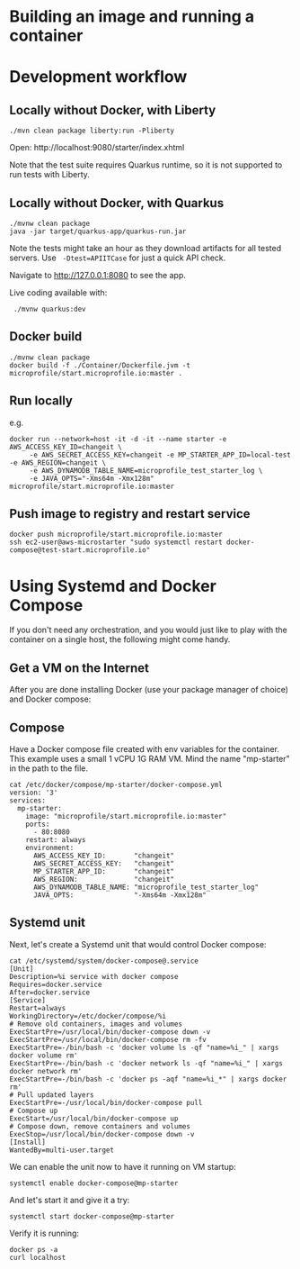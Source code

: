 Building an image and running a container
=========================================

Development workflow
====================

Locally without Docker, with Liberty
------------------------------------

```
./mvn clean package liberty:run -Pliberty
```

Open: http://localhost:9080/starter/index.xhtml

Note that the test suite requires Quarkus runtime, so it is
not supported to run tests with Liberty.

Locally without Docker, with Quarkus
------------------------------------

```
./mvnw clean package
java -jar target/quarkus-app/quarkus-run.jar
```
Note the tests might take an hour as they download artifacts for all tested servers.
Use ` -Dtest=APIITCase` for just a quick API check.

Navigate to http://127.0.0.1:8080 to see the app.

Live coding available with:
```
 ./mvnw quarkus:dev
```

Docker build
------------

```
./mvnw clean package
docker build -f ./Container/Dockerfile.jvm -t microprofile/start.microprofile.io:master .
```

Run locally
-----------
e.g.
```
docker run --network=host -it -d -it --name starter -e AWS_ACCESS_KEY_ID=changeit \
     -e AWS_SECRET_ACCESS_KEY=changeit -e MP_STARTER_APP_ID=local-test -e AWS_REGION=changeit \
     -e AWS_DYNAMODB_TABLE_NAME=microprofile_test_starter_log \
     -e JAVA_OPTS="-Xms64m -Xmx128m" microprofile/start.microprofile.io:master
```

Push image to registry and restart service
------------------------------------------

```
docker push microprofile/start.microprofile.io:master
ssh ec2-user@aws-microstarter "sudo systemctl restart docker-compose@test-start.microprofile.io"
```

Using Systemd and Docker Compose
================================

If you don't need any orchestration, and you would just like to play with the container on a single host,
the following might come handy.

Get a VM on the Internet
------------------------

After you are done installing Docker (use your package manager of choice) and Docker compose:

Compose
-------

Have a Docker compose file created with env variables for the container. This example uses a small 1 vCPU 1G RAM VM.
Mind the name "mp-starter" in the path to the file.

```
cat /etc/docker/compose/mp-starter/docker-compose.yml
version: '3'
services:
  mp-starter:
    image: "microprofile/start.microprofile.io:master"
    ports:
      - 80:8080
    restart: always
    environment:
      AWS_ACCESS_KEY_ID:       "changeit"
      AWS_SECRET_ACCESS_KEY:   "changeit"
      MP_STARTER_APP_ID:       "changeit"
      AWS_REGION:              "changeit"
      AWS_DYNAMODB_TABLE_NAME: "microprofile_test_starter_log"
      JAVA_OPTS:               "-Xms64m -Xmx128m"
```

Systemd unit
------------

Next, let's create a Systemd unit that would control Docker compose:

```
cat /etc/systemd/system/docker-compose@.service
[Unit]
Description=%i service with docker compose
Requires=docker.service
After=docker.service
[Service]
Restart=always
WorkingDirectory=/etc/docker/compose/%i
# Remove old containers, images and volumes
ExecStartPre=/usr/local/bin/docker-compose down -v
ExecStartPre=/usr/local/bin/docker-compose rm -fv
ExecStartPre=-/bin/bash -c 'docker volume ls -qf "name=%i_" | xargs docker volume rm'
ExecStartPre=-/bin/bash -c 'docker network ls -qf "name=%i_" | xargs docker network rm'
ExecStartPre=-/bin/bash -c 'docker ps -aqf "name=%i_*" | xargs docker rm'
# Pull updated layers
ExecStartPre=-/usr/local/bin/docker-compose pull
# Compose up
ExecStart=/usr/local/bin/docker-compose up
# Compose down, remove containers and volumes
ExecStop=/usr/local/bin/docker-compose down -v
[Install]
WantedBy=multi-user.target
```

We can enable the unit now to have it running on VM startup:

```
systemctl enable docker-compose@mp-starter
```

And let's start it and give it a try:

```
systemctl start docker-compose@mp-starter
```

Verify it is running:

```
docker ps -a
curl localhost
```
